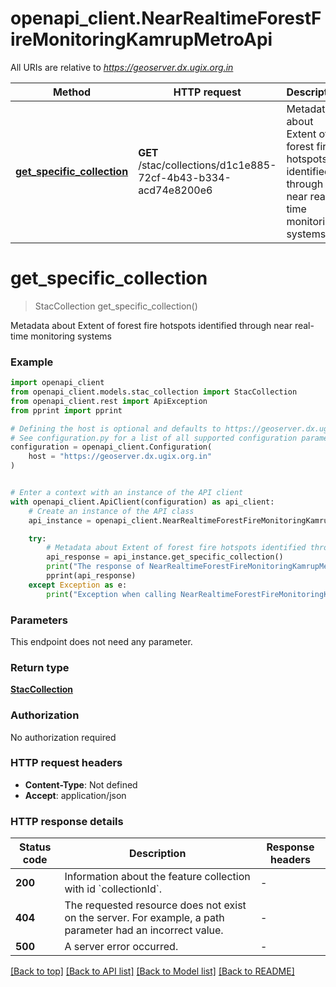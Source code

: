 # openapi_client.NearRealtimeForestFireMonitoringKamrupMetroApi

All URIs are relative to *https://geoserver.dx.ugix.org.in*

Method | HTTP request | Description
------------- | ------------- | -------------
[**get_specific_collection**](NearRealtimeForestFireMonitoringKamrupMetroApi.md#get_specific_collection) | **GET** /stac/collections/d1c1e885-72cf-4b43-b334-acd74e8200e6 | Metadata about Extent of forest fire hotspots identified through near real-time monitoring systems


# **get_specific_collection**
> StacCollection get_specific_collection()

Metadata about Extent of forest fire hotspots identified through near real-time monitoring systems

### Example


```python
import openapi_client
from openapi_client.models.stac_collection import StacCollection
from openapi_client.rest import ApiException
from pprint import pprint

# Defining the host is optional and defaults to https://geoserver.dx.ugix.org.in
# See configuration.py for a list of all supported configuration parameters.
configuration = openapi_client.Configuration(
    host = "https://geoserver.dx.ugix.org.in"
)


# Enter a context with an instance of the API client
with openapi_client.ApiClient(configuration) as api_client:
    # Create an instance of the API class
    api_instance = openapi_client.NearRealtimeForestFireMonitoringKamrupMetroApi(api_client)

    try:
        # Metadata about Extent of forest fire hotspots identified through near real-time monitoring systems
        api_response = api_instance.get_specific_collection()
        print("The response of NearRealtimeForestFireMonitoringKamrupMetroApi->get_specific_collection:\n")
        pprint(api_response)
    except Exception as e:
        print("Exception when calling NearRealtimeForestFireMonitoringKamrupMetroApi->get_specific_collection: %s\n" % e)
```



### Parameters

This endpoint does not need any parameter.

### Return type

[**StacCollection**](StacCollection.md)

### Authorization

No authorization required

### HTTP request headers

 - **Content-Type**: Not defined
 - **Accept**: application/json

### HTTP response details

| Status code | Description | Response headers |
|-------------|-------------|------------------|
**200** | Information about the feature collection with id &#x60;collectionId&#x60;. |  -  |
**404** | The requested resource does not exist on the server. For example, a path parameter had an incorrect value. |  -  |
**500** | A server error occurred. |  -  |

[[Back to top]](#) [[Back to API list]](../README.md#documentation-for-api-endpoints) [[Back to Model list]](../README.md#documentation-for-models) [[Back to README]](../README.md)

